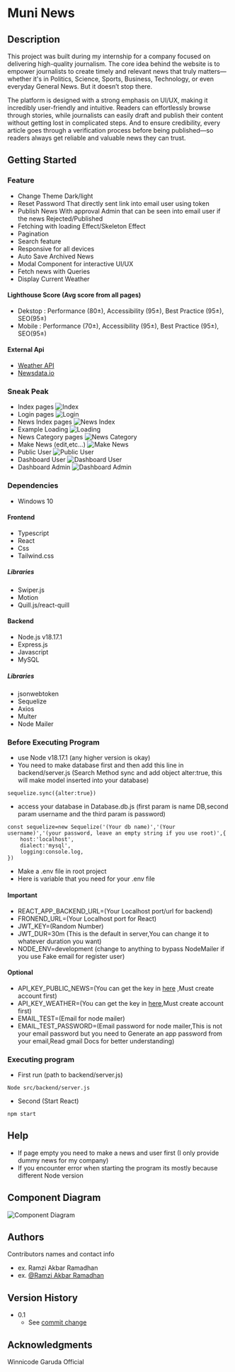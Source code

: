 # Muni News
## Description
This project was built during my internship for a company focused on delivering high-quality journalism. The core idea behind the website is to empower journalists to create timely and relevant news that truly matters—whether it's in Politics, Science, Sports, Business, Technology, or even everyday General News. But it doesn’t stop there.

The platform is designed with a strong emphasis on UI/UX, making it incredibly user-friendly and intuitive. Readers can effortlessly browse through stories, while journalists can easily draft and publish their content without getting lost in complicated steps. And to ensure credibility, every article goes through a verification process before being published—so readers always get reliable and valuable news they can trust.
## Getting Started
### Feature
* Change Theme Dark/light
* Reset Password That directly sent link into email user using token
* Publish News With approval Admin that can be seen into email user if the news Rejected/Published
* Fetching with loading Effect/Skeleton Effect
* Pagination
* Search feature
* Responsive for all devices
* Auto Save Archived News
* Modal Component for interactive UI/UX
* Fetch news with Queries
* Display Current Weather
#### Lighthouse Score (Avg score from all pages)
* Dekstop : Performance (80±), Accessibility (95±), Best Practice (95±), SEO(95±)
* Mobile : Performance (70±), Accessibility (95±), Best Practice (95±), SEO(95±)
#### External Api
* [Weather API](https://www.weatherapi.com/)
* [Newsdata.io](https://newsdata.io/)
### Sneak Peak 
* Index pages
![Index](assets/indexchangetheme.gif)
* Login pages
![Login](assets/Loginscreen.png)
* News Index pages
![News Index](assets/newsindex.gif)
* Example Loading
![Loading](assets/skeletonloading.gif)
* News Category pages
![News Category](assets/newscategory.png)
* Make News (edit,etc...)
![Make News](assets/makenews.gif)
* Public User
![Public User](assets/publicuser.png)
* Dashboard User
![Dashboard User](assets/dashboarduser.png)
* Dashboard Admin
![Dashboard Admin](assets/dashboardadmin.gif)
### Dependencies
* Windows 10
#### Frontend
* Typescript
* React
* Css
* Tailwind.css
##### Libraries
* Swiper.js
* Motion
* Quill.js/react-quill
#### Backend
* Node.js v18.17.1
* Express.js
* Javascript
* MySQL
##### Libraries
* jsonwebtoken
* Sequelize
* Axios
* Multer
* Node Mailer
### Before Executing Program
* use Node v18.17.1 (any higher version is okay)
* You need to make database first and then add this line in backend/server.js (Search Method sync and add object alter:true, this will make model inserted into your database)
```
sequelize.sync({alter:true})
```
* access your database in Database.db.js (first param is name DB,second param username and the third param is password)
```
const sequelize=new Sequelize('(Your db name)','(Your username)','(your password, leave an empty string if you use root)',{
    host:'localhost',
    dialect:'mysql',
    logging:console.log,
})
```
* Make a .env file in root project
* Here is variable that you need for your .env file
#### Important 
* REACT_APP_BACKEND_URL=(Your Localhost port/url for backend)
* FRONEND_URL=(Your Localhost port for React)
* JWT_KEY=(Random Number)
* JWT_DUR=30m (This is the default in server,You can change it to whatever duration you want)
* NODE_ENV=development (change to anything to bypass NodeMailer if you use Fake email for register user)
#### Optional
* API_KEY_PUBLIC_NEWS=(You can get the key in [here](https://newsdata.io/) ,Must create account first)
* API_KEY_WEATHER=(You can get the key in [here](https://www.weatherapi.com/),Must create account first)
* EMAIL_TEST=(Email for node mailer)
* EMAIL_TEST_PASSWORD=(Email password for node mailer,This is not your email password but you need to Generate an app password from your email,Read gmail Docs for better understanding)
### Executing program
* First run (path to backend/server.js)
```
Node src/backend/server.js
```
* Second (Start React)
```
npm start
```
## Help
* If page empty you need to make a news and user first (I only provide dummy news for my company)
* If you encounter error when starting the program its mostly because different Node version
## Component Diagram
![Component Diagram](assets/componentdiagram.jpg)
## Authors
Contributors names and contact info
* ex. Ramzi Akbar Ramadhan
* ex. [@Ramzi Akbar Ramadhan](https://www.linkedin.com/in/ramzi-akbar-ramadhan-b8b05a243/)
## Version History
* 0.1
    * See [commit change](https://github.com/MuniMunii/MuniNews/commits/main/)

## Acknowledgments
Winnicode Garuda Official
